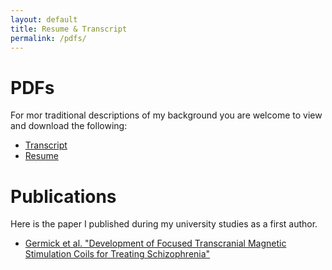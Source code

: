 ```yaml
---
layout: default
title: Resume & Transcript
permalink: /pdfs/
---
```


# PDFs

For mor traditional descriptions of my background you are welcome to view and download the following:

- [Transcript](/pdfs/JohnathanGermickTX.pdf)
- [Resume](/pdfs/Resume_public.pdf)

# Publications

Here is the paper I published during my university studies as a first author.

- [Germick et al. "Development of Focused Transcranial Magnetic Stimulation Coils for Treating Schizophrenia"](https://ieeexplore.ieee.org/document/8421086)
